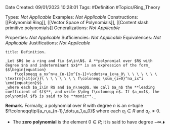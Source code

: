 <div class="topSpace"></div>

Date Created: 09/01/2023 10:28:01
Tags: #Definition #Topics/Ring_Theory

Types: _Not Applicable_
Examples: _Not Applicable_
Constructions: [[Polynomial Ring]], [[Vector Space of Polynomials]], [[Content slash primitive polynomials]]
Generalizations: _Not Applicable_

Properties: _Not Applicable_
Sufficiencies: _Not Applicable_
Equivalences: _Not Applicable_
Justifications: _Not Applicable_

``` ad-Definition
title: Definition.

_Let $R$ be a ring and fix $n\in\N$. A **polynomial over $R$ with degree $n$ and indeterminant $x$** is an expression of the form_
$$\begin{equation}
    f\coloneqq a_nx^n+a_{n-1}x^{n-1}+\cdots+a_1x+a_0\ \ \ \ \ \ \ \ \textrm{\it{or}}\ \ \ \ \ \ \ \ f\coloneqq \sum_{i=0}^na_ix^i
\end{equation}$$
_where each $a_i\in R$ and $a_n\neq0$. We call $a_n$ the **leading coefficient of $f$**, and write $\deg f\coloneqq n$. If $a_n=1$, the polynomial $f$ is said to be **monic**._

```

**Remark.** Formally, a polynomial over $R$ with degree $n$ is an $n$-tuple $f\coloneqq\tpl{a_n,a_{n-1},\dots,a_1,a_0}$ where each $a_i\in R$ and $a_n\neq0$.
* The **zero polynomial** is the element $0\in R$; it is said to have degree $-\infty$.<span style="float:right;">$\blacklozenge$</span>
